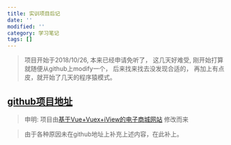 ```yaml
---
title: 实训项目后记
date: ''
modified: ''
category: 学习笔记
tags: []
---
```



> 项目开始于2018/10/26, 本来已经申请免听了， 这几天好难受, 刚开始打算就随便从github上modify一个， 后来找来找去没发现合适的， 再加上有点皮，就开始了几天的程序猿模式。

<!-- more -->

## [github项目地址](https://github.com/thinkmoon/b2b2c)
> 申明: 项目由[基于Vue+Vuex+iView的电子商城网站](https://github.com/PowerDos/Mall-Vue) 修改而来

> 由于各种原因未在github地址上补充上述内容，在此补上。


